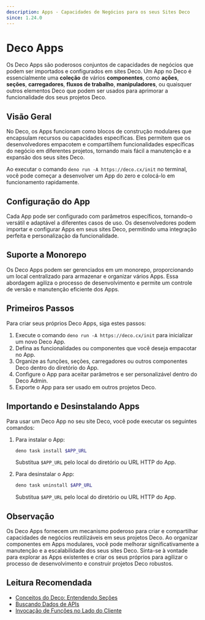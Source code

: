 ```yaml
---
description: Apps - Capacidades de Negócios para os seus Sites Deco
since: 1.24.0
---
```


# Deco Apps

Os Deco Apps são poderosos conjuntos de capacidades de negócios que podem ser importados e configurados em sites Deco. Um App no Deco é essencialmente uma **coleção** de vários **componentes**, como **ações**, **seções**, **carregadores**, **fluxos de trabalho**, **manipuladores**, ou quaisquer outros elementos Deco que podem ser usados para aprimorar a funcionalidade dos seus projetos Deco.

## Visão Geral

No Deco, os Apps funcionam como blocos de construção modulares que encapsulam recursos ou capacidades específicas. Eles permitem que os desenvolvedores empacotem e compartilhem funcionalidades específicas do negócio em diferentes projetos, tornando mais fácil a manutenção e a expansão dos seus sites Deco.

Ao executar o comando `deno run -A https://deco.cx/init` no terminal, você pode começar a desenvolver um App do zero e colocá-lo em funcionamento rapidamente.

## Configuração do App

Cada App pode ser configurado com parâmetros específicos, tornando-o versátil e adaptável a diferentes casos de uso. Os desenvolvedores podem importar e configurar Apps em seus sites Deco, permitindo uma integração perfeita e personalização da funcionalidade.

## Suporte a Monorepo

Os Deco Apps podem ser gerenciados em um monorepo, proporcionando um local centralizado para armazenar e organizar vários Apps. Essa abordagem agiliza o processo de desenvolvimento e permite um controle de versão e manutenção eficiente dos Apps.

## Primeiros Passos

Para criar seus próprios Deco Apps, siga estes passos:

1. Execute o comando `deno run -A https://deco.cx/init` para inicializar um novo Deco App.
2. Defina as funcionalidades ou componentes que você deseja empacotar no App.
3. Organize as funções, seções, carregadores ou outros componentes Deco dentro do diretório do App.
4. Configure o App para aceitar parâmetros e ser personalizável dentro do Deco Admin.
5. Exporte o App para ser usado em outros projetos Deco.

## Importando e Desinstalando Apps

Para usar um Deco App no seu site Deco, você pode executar os seguintes comandos:

1. Para instalar o App:

   ```sh
   deno task install $APP_URL
   ```

   Substitua `$APP_URL` pelo local do diretório ou URL HTTP do App.

2. Para desinstalar o App:

   ```sh
   deno task uninstall $APP_URL
   ```

   Substitua `$APP_URL` pelo local do diretório ou URL HTTP do App.

## Observação

Os Deco Apps fornecem um mecanismo poderoso para criar e compartilhar capacidades de negócios reutilizáveis em seus projetos Deco. Ao organizar componentes em Apps modulares, você pode melhorar significativamente a manutenção e a escalabilidade dos seus sites Deco. Sinta-se à vontade para explorar as Apps existentes e criar os seus próprios para agilizar o processo de desenvolvimento e construir projetos Deco robustos.

## Leitura Recomendada

- [Conceitos do Deco: Entendendo Seções](/docs/pt-br/concepts/section)
- [Buscando Dados de APIs](/docs/pt-br/developing/fetching-data)
- [Invocação de Funções no Lado do Cliente](/docs/pt-br/developing/fetching-data-client)
